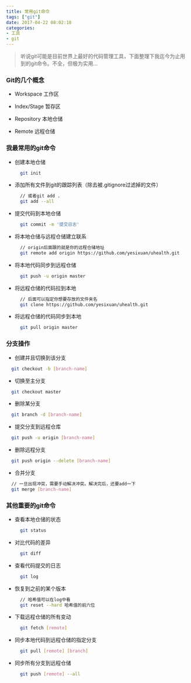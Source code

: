 ```yaml
---
title: 常用git命令
tags: ["git"]
date: 2017-04-22 08:02:18
categories:
- 工具
- git
---
```

> 听说git可能是目前世界上最好的代码管理工具，下面整理下我迄今为止用到的git命令。不全，但极为实用...

<!-- more -->

### Git的几个概念
- Workspace 工作区

- Index/Stage 暂存区

- Repository 本地仓储

- Remote 远程仓储

### 我最常用的git命令
- 创建本地仓储
  ```bash
    git init
  ```

- 添加所有文件到git的跟踪列表（除去被.gitignore过滤掉的文件）
  ```bash
    // 或者git add .
    git add --all
  ```

- 提交代码到本地仓储
  ```bash
    git commit -m '提交日志'
  ```

- 将本地仓储与远程仓储建立联系
  ```bash
    // origin后面跟的就是你的远程仓储地址
    git remote add origin https://github.com/yesixuan/uhealth.git
  ```

- 将本地代码同步到远程仓储
  ```bash
    git push -u origin master
  ```

- 将远程仓储的代码拉到本地
  ```bash
    // 后面可以指定你想要存放的文件夹名
    git clone https://github.com/yesixuan/uhealth.git
  ```

- 将远程仓储的代码同步到本地
  ```bash
    git pull origin master
  ```

### 分支操作
- 创建并且切换到该分支
```bash
  git checkout -b [branch-name]
```

- 切换至主分支
```bash
  git checkout master
```

- 删除某分支
```bash
  git branch -d [branch-name]
```

- 提交分支到远程仓库
```bash
  git push -u origin [branch-name]
```

- 删除远程分支
```bash
  git push origin --delete [branch-name]
```

- 合并分支
```bash
  // 一旦出现冲突，需要手动解决冲突。解决完后，还要add一下
  git merge [branch-name]
```

### 其他重要的git命令
- 查看本地仓储的状态
  ```bash
    git status
  ```

- 对比代码的差异
  ```bash
    git diff
  ```

- 查看代码提交的日志
  ```bash
    git log
  ```

- 恢复到之前的某个版本
  ```bash
    // 哈希值可以在log中看
    git reset --hard 哈希值的前六位
  ```

- 下载远程仓储的所有变动
  ```bash
    git fetch [remote]
  ```

- 同步本地代码到远程仓储的指定分支
  ```bash
    git pull [remote] [branch]
  ```

- 同步所有分支到远程仓储
  ```bash
    git push [remote] --all
  ```
